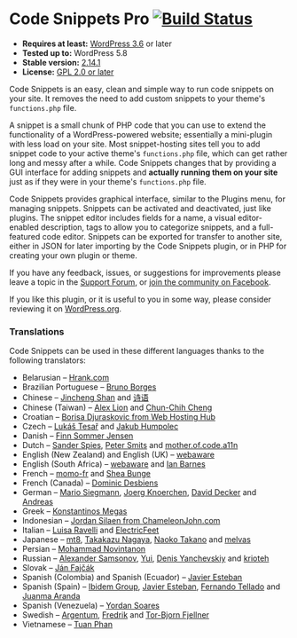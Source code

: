 # Code Snippets Pro [![Build Status](https://api.travis-ci.org/sheabunge/code-snippets.svg?branch=develop)](https://travis-ci.org/sheabunge/code-snippets)

* __Requires at least:__ [WordPress 3.6](https://wordpress.org/download/) or later
* __Tested up to:__ WordPress 5.8
* __Stable version:__ [2.14.1](https://downloads.wordpress.org/plugin/code-snippets.latest-stable.zip)
* __License:__ [GPL 2.0 or later](license.txt)

Code Snippets is an easy, clean and simple way to run code snippets on your site. It removes the need to add custom snippets to your theme's `functions.php` file.

A snippet is a small chunk of PHP code that you can use to extend the functionality of a WordPress-powered website; essentially a mini-plugin with less load on your site.
Most snippet-hosting sites tell you to add snippet code to your active theme's `functions.php` file, which can get rather long and messy after a while.
Code Snippets changes that by providing a GUI interface for adding snippets and **actually running them on your site** just as if they were in your theme's `functions.php` file.

Code Snippets provides graphical interface, similar to the Plugins menu, for managing snippets. Snippets can be activated and deactivated, just like plugins. The snippet editor includes fields for a name, a visual editor-enabled description, tags to allow you to categorize snippets, and a full-featured code editor. Snippets can be exported for transfer to another site, either in JSON for later importing by the Code Snippets plugin, or in PHP for creating your own plugin or theme.

If you have any feedback, issues, or suggestions for improvements please leave a topic in the [Support Forum](https://wordpress.org/support/plugin/code-snippets), or [join the community on Facebook](https://facebook.com/groups/codesnippetsplugin).

If you like this plugin, or it is useful to you in some way, please consider reviewing it on [WordPress.org](https://wordpress.org/support/view/plugin-reviews/code-snippets).

### Translations

Code Snippets can be used in these different languages thanks to the following translators:

* Belarusian – [Hrank.com](https://www.hrank.com)
* Brazilian Portuguese – [Bruno Borges](http://brunoborges.info)
* Chinese – [Jincheng Shan](http://shanjincheng.com) and [诗语](https://profiles.wordpress.org/f2010525/)
* Chinese (Taiwan) – [Alex Lion](https://www.alexclassroom.com/) and [Chun-Chih Cheng](https://profiles.wordpress.org/alex1114/)
* Croatian – [Borisa Djuraskovic from Web Hosting Hub](https://www.webhostinghub.com/)
* Czech  – [Lukáš Tesař](mailto:lukastesar03@gmail.com) and [Jakub Humpolec](https://profiles.wordpress.org/jumphy/)
* Danish – [Finn Sommer Jensen](https://profiles.wordpress.org/finnsommer/)
* Dutch – [Sander Spies](https://github.com/sander1), [Peter Smits](https://psmits.com) and [mother.of.code.a11n](https://profiles.wordpress.org/imazed/)
* English (New Zealand) and English (UK) – [webaware](https://profiles.wordpress.org/webaware/)
* English (South Africa) – [webaware](https://profiles.wordpress.org/webaware/) and [Ian Barnes](https://profiles.wordpress.org/ianbarnes/)
* French – [momo-fr](https://www.momofr.net/) and [Shea Bunge](https://sheabunge.com)
* French (Canada) – [Dominic Desbiens](https://www.dominicdesbiens.com/)
* German – [Mario Siegmann](https://web-alltag.de/), [Joerg Knoerchen](https://www.sensorgrafie.de/), [David Decker](https://deckerweb.de) and [Andreas](https://profiles.wordpress.org/perryzelda/)
* Greek – [Konstantinos Megas](https://profiles.wordpress.org/nextdoorpanda/)
* Indonesian – [Jordan Silaen from ChameleonJohn.com](https://www.chameleonjohn.com/)
* Italian – [Luisa Ravelli](https://profiles.wordpress.org/darkavenger/) and [ElectricFeet](https://profiles.wordpress.org/electricfeet/)
* Japanese – [mt8](https://mt8.biz/), [Takakazu Nagaya](https://profiles.wordpress.org/tanagaya/), [Naoko Takano](https://naoko.blog/) and [melvas](https://profiles.wordpress.org/melvas/)
* Persian – [Mohammad Novintanon](http://mnovintan.ir/)
* Russian – [Alexander Samsonov](http://www.wordpressplugins.ru/administration/code-snippets.html), [Yui](https://profiles.wordpress.org/fierevere/), [Denis Yanchevskiy](https://denisco.pro/) and [krioteh](https://profiles.wordpress.org/krioteh/)
* Slovak – [Ján Fajčák](https://wp.sk)
* Spanish (Colombia) and Spanish (Ecuador) – [Javier Esteban](https://javieresteban.org/)
* Spanish (Spain) – [Ibidem Group](https://www.ibidemgroup.com), [Javier Esteban](https://javieresteban.org/), [Fernando Tellado](https://ayudawp.com/) and [Juanma Aranda](https://juanmaaranda.com/)
* Spanish (Venezuela) – [Yordan Soares](https://yordansoar.es/)
* Swedish – [Argentum](https://profiles.wordpress.org/argentum/), [Fredrik](https://profiles.wordpress.org/elbogen/) and [Tor-Bjorn Fjellner](https://profiles.wordpress.org/tobifjellner/)
* Vietnamese – [Tuan Phan](https://profiles.wordpress.org/khunglong/)
